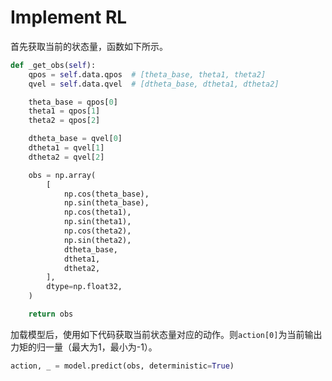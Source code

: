 # Implement RL

首先获取当前的状态量，函数如下所示。

```python
def _get_obs(self):
    qpos = self.data.qpos  # [theta_base, theta1, theta2]
    qvel = self.data.qvel  # [dtheta_base, dtheta1, dtheta2]

    theta_base = qpos[0]
    theta1 = qpos[1]
    theta2 = qpos[2]

    dtheta_base = qvel[0]
    dtheta1 = qvel[1]
    dtheta2 = qvel[2]

    obs = np.array(
        [
            np.cos(theta_base),
            np.sin(theta_base),
            np.cos(theta1),
            np.sin(theta1),
            np.cos(theta2),
            np.sin(theta2),
            dtheta_base,
            dtheta1,
            dtheta2,
        ],
        dtype=np.float32,
    )

    return obs
```

加载模型后，使用如下代码获取当前状态量对应的动作。则`action[0]`为当前输出力矩的归一量（最大为1，最小为-1）。

```python
action, _ = model.predict(obs, deterministic=True)
```
